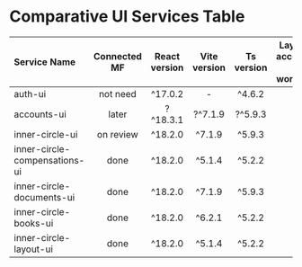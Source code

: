 # Comparative UI Services Table


| Service Name                  | Connected MF | React version | Vite version | Ts version | Layering according to workshop | Consistent linting rules |
| :---------------------------- | :----------: | :-----------: | :----------: | :--------: | :----------------------------: | :----------------------: |
| auth-ui                       |   not need   |    ^17.0.2    |      -       |   ^4.6.2   |               -                |             -            |
| accounts-ui                   |    later     |   ?^18.3.1    |   ?^7.1.9    |  ?^5.9.3   |               ?                |             -            |
| inner-circle-ui               |   on review  |    ^18.2.0    |    ^7.1.9    |   ^5.9.3   |               -                |             -            |
| inner-circle-compensations-ui |     done     |    ^18.2.0    |    ^5.1.4    |   ^5.2.2   |               +-               |             -            |
| inner-circle-documents-ui     |     done     |    ^18.2.0    |    ^7.1.9    |   ^5.9.3   |               +                |             -            |
| inner-circle-books-ui         |     done     |    ^18.2.0    |    ^6.2.1    |   ^5.2.2   |               +                |             -            |
| inner-circle-layout-ui        |     done     |    ^18.2.0    |    ^5.1.4    |   ^5.2.2   |               -?               |             -            |
